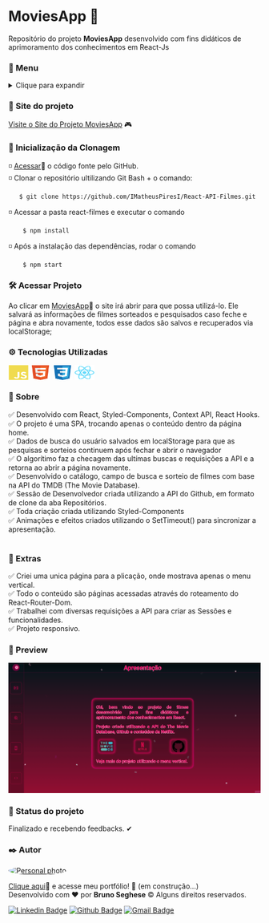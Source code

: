 # MoviesApp 💭

Repositório do projeto **MoviesApp** desenvolvido com fins didáticos de aprimoramento dos conhecimentos em React-Js

### 🎯 Menu

<details>
<summary>Clique para expandir</summary>
◽ <a href="#inicio">Início</a> <br>
◽ <a href="#acessar-projeto">Acessar Projeto</a> <br>
◽ <a href="#instalacao">Instalação</a> <br>
◽ <a href="#tecnologias">Tecnologias</a> <br>
◽ <a href="#sobre">Sobre</a> <br>
◽ <a href="#extras">Extras</a> <br>
◽ <a href="#preview">Preview</a> <br>
◽ <a href="#status">Status do Projeto</a> <br>
◽ <a href="#autor">Autor</a> <br>
</details>

<h3 id="inicio">🚀 Site do projeto</h3>

[Visite o Site do Projeto MoviesApp](https://movies-app-beta-henna.vercel.app) 🎮

<h3 id="acessar-projeto">📁 Inicialização da Clonagem</h3>

◽ <a href="https://github.com/IMatheusPiresI/React-API-Filmes">Acessar</a>🔗 o código fonte pelo GitHub. <br>
◽ Clonar o repositório ultilizando Git Bash + o comando:

       $ git clone https://github.com/IMatheusPiresI/React-API-Filmes.git

◽ Acessar a pasta react-filmes e executar o comando <br>

        $ npm install

◽ Após a instalação das dependências, rodar o comando  <br>

        $ npm start

<h3 id="instalacao">🛠️ Acessar Projeto</h3>

Ao clicar em [MoviesApp](https://brseghese.github.io/progbr-jogo-da-memoria)🔗 o site irá abrir para que possa utilizá-lo. Ele salvará as informações de filmes sorteados e pesquisados caso feche e página e abra novamente, todos esse dados são salvos e recuperados via localStorage;

<h3 id="tecnologias">⚙️ Tecnologias Utilizadas</h3>

<div style="display: inline_block">
  <img align="center" alt="Js" height="30" width="40" src="https://raw.githubusercontent.com/devicons/devicon/master/icons/javascript/javascript-plain.svg">
  <img align="center" alt="HTML" height="30" width="40" src="https://raw.githubusercontent.com/devicons/devicon/master/icons/html5/html5-original.svg">
  <img align="center" alt="CSS" height="30" width="40" src="https://raw.githubusercontent.com/devicons/devicon/master/icons/css3/css3-original.svg">
  <img align="center" alt="CSS" height="30" width="40" src="https://raw.githubusercontent.com/devicons/devicon/master/icons/react/react-original.svg">
</div>

<h3 id="sobre">📍 Sobre</h3>

✅ Desenvolvido com React, Styled-Components, Context API, React Hooks. <br>
✅ O projeto é uma SPA, trocando apenas o conteúdo dentro da página home.<br>
✅ Dados de busca do usuário salvados em localStorage para que as pesquisas e sorteios continuem após fechar e abrir o navegador <br>
✅ O algorítimo faz a checagem das ultímas buscas e requisições a API e a retorna ao abrir a página novamente. <br>
✅ Desenvolvido o catálogo, campo de busca e sorteio de filmes com base na API do TMDB (The Movie Database).<br>
✅ Sessão de Desenvolvedor criada utilizando a API do Github, em formato de clone da aba Repositórios.<br>
✅ Toda criação criada utilizando Styled-Components<br>
✅ Animações e efeitos criados utilizando o SetTimeout() para sincronizar a apresentação. <br><br>

<h3 id="extras">📢 Extras</h3>

✅ Criei uma unica página para a plicação, onde mostrava apenas o menu vertical. <br>
✅ Todo o conteúdo são páginas acessadas através do roteamento do React-Router-Dom. <br>
✅ Trabalhei com diversas requisições a API para criar as Sessões e funcionalidades. <br>
✅ Projeto responsivo. <br>

<h3 id="preview">🎥 Preview</h3>

<img src="./animacao.gif" width="600px">

<h3 id="status">📌 Status do projeto</h3>

Finalizado e recebendo feedbacks. ✔

<h3 id="autor">✒️ Autor</h3>

<a href="https://github.com/imatheuspiresi"> <img style="border-radius: 50%;" src="https://avatars.githubusercontent.com/u/84977444?v=4" width="100px;" alt="Personal photo"/> </a>

[Clique aqui](https://matheuspires.vercel.app)🔗 e acesse meu portfólio! 💼 (em construção...) <br>
Desenvolvido com ❤️ por **Bruno Seghese** © Alguns direitos reservados.

[![Linkedin Badge](https://img.shields.io/badge/LinkedIn-0077B5?style=for-the-badge&logo=linkedin&logoColor=white)](https://www.linkedin.com/in/matheus-pires-87a174211/) [![Github Badge](https://img.shields.io/badge/GitHub-100000?style=for-the-badge&logo=github&logoColor=white)](https://github.com/imatheuspiresi) [![Gmail Badge](https://img.shields.io/badge/Gmail-D14836?style=for-the-badge&logo=gmail&logoColor=white)](mailto:matheuspdsousa@gmail.com)
